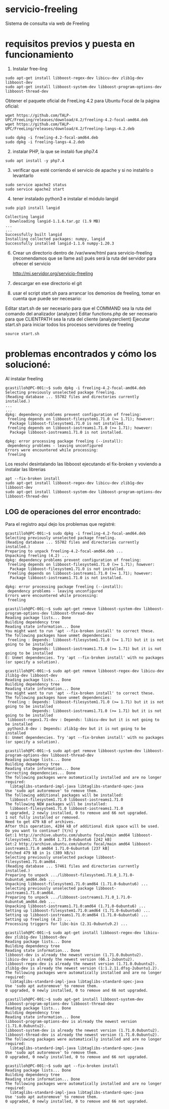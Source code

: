 # servicio-freeling
Sistema de consulta via web de Freeling

# requisitos previos y puesta en funcionamiento
1. Instalar free-ling

``` shell
sudo apt-get install libboost-regex-dev libicu-dev zlib1g-dev libboost-dev
sudo apt-get install libboost-system-dev libboost-program-options-dev libboost-thread-dev
```
Obtener el paquete oficial de FreeLing 4.2 para Ubuntu Focal de la página oficial:
``` shell
wget https://github.com/TALP-UPC/FreeLing/releases/download/4.2/freeling-4.2-focal-amd64.deb
wget https://github.com/TALP-UPC/FreeLing/releases/download/4.2/freeling-langs-4.2.deb
```

``` shell
sudo dpkg -i freeling-4.2-focal-amd64.deb
sudo dpkg -i freeling-langs-4.2.deb
```

2. instalar PHP, la que se instaló fue php7.4

```
sudo apt install -y php7.4
```

3. verificar que esté corriendo el servicio de apache y si no instalrlo o levantarlo

```
sudo service apache2 status
sudo service apache2 start
```

4. tener instalado python3 e instalar el módulo langid
```
sudo pip3 install langid

Collecting langid
  Downloading langid-1.1.6.tar.gz (1.9 MB)
...
...
Successfully built langid
Installing collected packages: numpy, langid
Successfully installed langid-1.1.6 numpy-1.20.3
```
6. Crear un directorio dentro de /var/www/html para servicio-freeling (recomendamos que se llame así) pués será la ruta del servidor para ofrecer el servicio

   http://mi.servidor.org/servicio-freeling
   
8. descargar en ese directorio el git
9. usar el script start.sh para arrancar los demonios de freeling, tomar en cuenta que puede ser necesario:

Editar start.sh de ser necesario para que el COMMAND sea la ruta del comando del analizador (analyzer)
Editar functions.php de ser necesario para que CLIENTPATH sea la ruta del cliente (analyzerclient)
Ejecutar start.sh para iniciar todos los procesos servidores de freeling

```
source start.sh
```

# problemas encontrados y cómo los solucioné:

Al instalar freeling

``` 
gcastilloh@PC-001:~$ sudo dpkg -i freeling-4.2-focal-amd64.deb
Selecting previously unselected package freeling.
(Reading database ... 55702 files and directories currently installed.)
...
...
dpkg: dependency problems prevent configuration of freeling:
 freeling depends on libboost-filesystem1.71.0 (>= 1.71); however:
  Package libboost-filesystem1.71.0 is not installed.
 freeling depends on libboost-iostreams1.71.0 (>= 1.71); however:
  Package libboost-iostreams1.71.0 is not installed.

dpkg: error processing package freeling (--install):
 dependency problems - leaving unconfigured
Errors were encountered while processing:
 freeling
```

Los resolví desintalando las libboost ejecutando el fix-broken y voviendo a instalar las librerias

```
apt --fix-broken install
sudo apt-get install libboost-regex-dev libicu-dev zlib1g-dev libboost-dev
sudo apt-get install libboost-system-dev libboost-program-options-dev libboost-thread-dev
```


## LOG de operaciones del error encontrado:

Para el registro aquí dejo los problemas que registré:

```
gcastilloh@PC-001:~$ sudo dpkg -i freeling-4.2-focal-amd64.deb
Selecting previously unselected package freeling.
(Reading database ... 55702 files and directories currently installed.)
Preparing to unpack freeling-4.2-focal-amd64.deb ...
Unpacking freeling (4.2) ...
dpkg: dependency problems prevent configuration of freeling:
 freeling depends on libboost-filesystem1.71.0 (>= 1.71); however:
  Package libboost-filesystem1.71.0 is not installed.
 freeling depends on libboost-iostreams1.71.0 (>= 1.71); however:
  Package libboost-iostreams1.71.0 is not installed.

dpkg: error processing package freeling (--install):
 dependency problems - leaving unconfigured
Errors were encountered while processing:
 freeling

gcastilloh@PC-001:~$ sudo apt-get remove libboost-system-dev libboost-program-options-dev libboost-thread-dev
Reading package lists... Done
Building dependency tree
Reading state information... Done
You might want to run 'apt --fix-broken install' to correct these.
The following packages have unmet dependencies:
 freeling : Depends: libboost-filesystem1.71.0 (>= 1.71) but it is not going to be installed
            Depends: libboost-iostreams1.71.0 (>= 1.71) but it is not going to be installed
E: Unmet dependencies. Try 'apt --fix-broken install' with no packages (or specify a solution).

gcastilloh@PC-001:~$ sudo apt-get remove libboost-regex-dev libicu-dev zlib1g-dev libboost-dev
Reading package lists... Done
Building dependency tree
Reading state information... Done
You might want to run 'apt --fix-broken install' to correct these.
The following packages have unmet dependencies:
 freeling : Depends: libboost-filesystem1.71.0 (>= 1.71) but it is not going to be installed
            Depends: libboost-iostreams1.71.0 (>= 1.71) but it is not going to be installed
 libboost-regex1.71-dev : Depends: libicu-dev but it is not going to be installed
 python3.8-dev : Depends: zlib1g-dev but it is not going to be installed
E: Unmet dependencies. Try 'apt --fix-broken install' with no packages (or specify a solution).

gcastilloh@PC-001:~$ sudo apt-get remove libboost-system-dev libboost-program-options-dev libboost-thread-dev
Reading package lists... Done
Building dependency tree
Reading state information... Done
Correcting dependencies... Done
The following packages were automatically installed and are no longer required:
  libtaglibs-standard-impl-java libtaglibs-standard-spec-java
Use 'sudo apt autoremove' to remove them.
The following additional packages will be installed:
  libboost-filesystem1.71.0 libboost-iostreams1.71.0
The following NEW packages will be installed:
  libboost-filesystem1.71.0 libboost-iostreams1.71.0
0 upgraded, 2 newly installed, 0 to remove and 66 not upgraded.
1 not fully installed or removed.
Need to get 479 kB of archives.
After this operation, 4284 kB of additional disk space will be used.
Do you want to continue? [Y/n] y
Get:1 http://archive.ubuntu.com/ubuntu focal/main amd64 libboost-filesystem1.71.0 amd64 1.71.0-6ubuntu6 [242 kB]
Get:2 http://archive.ubuntu.com/ubuntu focal/main amd64 libboost-iostreams1.71.0 amd64 1.71.0-6ubuntu6 [237 kB]
Fetched 479 kB in 1s (389 kB/s)
Selecting previously unselected package libboost-filesystem1.71.0:amd64.
(Reading database ... 57461 files and directories currently installed.)
Preparing to unpack .../libboost-filesystem1.71.0_1.71.0-6ubuntu6_amd64.deb ...
Unpacking libboost-filesystem1.71.0:amd64 (1.71.0-6ubuntu6) ...
Selecting previously unselected package libboost-iostreams1.71.0:amd64.
Preparing to unpack .../libboost-iostreams1.71.0_1.71.0-6ubuntu6_amd64.deb ...
Unpacking libboost-iostreams1.71.0:amd64 (1.71.0-6ubuntu6) ...
Setting up libboost-filesystem1.71.0:amd64 (1.71.0-6ubuntu6) ...
Setting up libboost-iostreams1.71.0:amd64 (1.71.0-6ubuntu6) ...
Setting up freeling (4.2) ...
Processing triggers for libc-bin (2.31-0ubuntu9.2) ...

gcastilloh@PC-001:~$ sudo apt-get install libboost-regex-dev libicu-dev zlib1g-dev libboost-dev
Reading package lists... Done
Building dependency tree
Reading state information... Done
libboost-dev is already the newest version (1.71.0.0ubuntu2).
libicu-dev is already the newest version (66.1-2ubuntu2).
libboost-regex-dev is already the newest version (1.71.0.0ubuntu2).
zlib1g-dev is already the newest version (1:1.2.11.dfsg-2ubuntu1.2).
The following packages were automatically installed and are no longer required:
  libtaglibs-standard-impl-java libtaglibs-standard-spec-java
Use 'sudo apt autoremove' to remove them.
0 upgraded, 0 newly installed, 0 to remove and 66 not upgraded.

gcastilloh@PC-001:~$ sudo apt-get install libboost-system-dev libboost-program-options-dev libboost-thread-dev
Reading package lists... Done
Building dependency tree
Reading state information... Done
libboost-program-options-dev is already the newest version (1.71.0.0ubuntu2).
libboost-system-dev is already the newest version (1.71.0.0ubuntu2).
libboost-thread-dev is already the newest version (1.71.0.0ubuntu2).
The following packages were automatically installed and are no longer required:
  libtaglibs-standard-impl-java libtaglibs-standard-spec-java
Use 'sudo apt autoremove' to remove them.
0 upgraded, 0 newly installed, 0 to remove and 66 not upgraded.

gcastilloh@PC-001:~$ sudo apt --fix-broken install
Reading package lists... Done
Building dependency tree
Reading state information... Done
The following packages were automatically installed and are no longer required:
  libtaglibs-standard-impl-java libtaglibs-standard-spec-java
Use 'sudo apt autoremove' to remove them.
0 upgraded, 0 newly installed, 0 to remove and 66 not upgraded.

```


